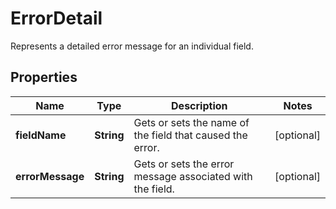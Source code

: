 

# ErrorDetail

Represents a detailed error message for an individual field.

## Properties

| Name | Type | Description | Notes |
|------------ | ------------- | ------------- | -------------|
|**fieldName** | **String** | Gets or sets the name of the field that caused the error. |  [optional] |
|**errorMessage** | **String** | Gets or sets the error message associated with the field. |  [optional] |



